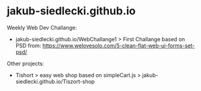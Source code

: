 # jakub-siedlecki.github.io

Weekly Web Dev Challange:
- jakub-siedlecki.github.io/WebChallange1 > First Challange
based on PSD from: https://www.welovesolo.com/5-clean-flat-web-ui-forms-set-psd/

Other projects: 
- Tishort > easy web shop based on simpleCart.js > jakub-siedlecki.github.io/Tiszort-shop
